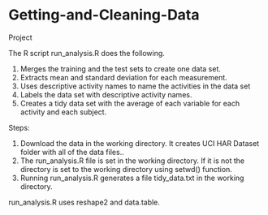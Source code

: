 Getting-and-Cleaning-Data
=========================

Project

The R script run_analysis.R  does the following.

1. Merges the training and the test sets to create one data set.
2. Extracts mean and standard deviation for each measurement.
3. Uses descriptive activity names to name the activities in the data set
4. Labels the data set with descriptive activity names.
5. Creates a tidy data set with the average of each variable for each activity and each subject.

Steps:

1. Download the data in the working directory.  It creates UCI HAR Dataset folder with all of the data files..
2. The run_analysis.R  file is set in the working directory.  If it is not the directory is set to the working directory using setwd() function.
3. Running run_analysis.R generates a file tidy_data.txt in the working directory.

run_analysis.R uses reshape2 and data.table.

